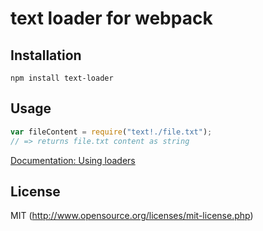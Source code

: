 # text loader for webpack

## Installation

`npm install text-loader`

## Usage

``` javascript
var fileContent = require("text!./file.txt");
// => returns file.txt content as string
```

[Documentation: Using loaders](http://webpack.github.io/docs/using-loaders.html)

## License

MIT (http://www.opensource.org/licenses/mit-license.php)
